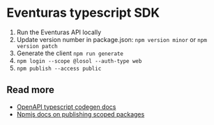# Eventuras typescript SDK

1. Run the Eventuras API locally
1. Update version number in package.json: `npm version minor` or `npm version patch`
1. Generate the client `npm run generate`
1. `npm login --scope @losol --auth-type web`
1. `npm publish --access public`

## Read more

-   [OpenAPI typescript codegen docs](https://github.com/ferdikoomen/openapi-typescript-codegen/tree/master/docs)
-   [Npmjs docs on publishing scoped packages](https://docs.npmjs.com/creating-and-publishing-scoped-public-packages)
